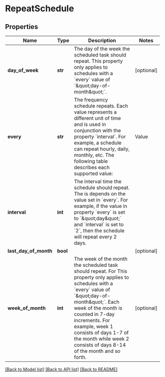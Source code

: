 # RepeatSchedule

## Properties
Name | Type | Description | Notes
------------ | ------------- | ------------- | -------------
**day_of_week** | **str** | The day of the week the scheduled task should repeat. This property only applies to schedules with a &#x60;every&#x60; value of &#x60;\&quot;day-of-month\&quot;&#x60;. | [optional] 
**every** | **str** | The frequency schedule repeats. Each value represents a different unit of time and is used in conjunction with the property &#x60;interval&#x60;. For example, a schedule can repeat hourly, daily, monthly, etc. The following table describes each supported value:  | Value | Description |  | ---------- | ---------------- |  | hour | Specifies the schedule repeats in hourly increments. |  | day | Specifies the schedule repeats in daily increments. |  | week | Specifies the schedule repeats in weekly increments. |  | date-of-month | Specifies the schedule repeats nth day of the &#x60;interval&#x60; month. Requires the property &#x60;dateOfMonth&#x60; to be specified. For example, if &#x60;dateOfMonth&#x60; is &#x60;17&#x60; and the &#x60;interval&#x60; is &#x60;2&#x60;, then the schedule will repeat every 2 months on the 17th day of the month. |  | day-of-month | Specifies the schedule repeats on a monthly interval but instead of a specific date being specified, the day of the week and week of the month are specified. Requires the properties &#x60;dayOfWeek&#x60; and &#x60;weekOfMonth&#x60; to be specified. For example, if &#x60;dayOfWeek&#x60; is &#x60;\&quot;friday\&quot;&#x60;, &#x60;weekOfMonth&#x60; is &#x60;3&#x60;, and the &#x60;interval&#x60; is &#x60;4&#x60;, then the schedule will repeat every 4 months on the 3rd Friday of the month. |   | 
**interval** | **int** | The interval time the schedule should repeat. The is depends on the value set in &#x60;every&#x60;. For example, if the value in property &#x60;every&#x60; is set to &#x60;\&quot;day\&quot;&#x60; and &#x60;interval&#x60; is set to &#x60;2&#x60;, then the schedule will repeat every 2 days. | 
**last_day_of_month** | **bool** |  | [optional] 
**week_of_month** | **int** | The week of the month the scheduled task should repeat. For This property only applies to schedules with a &#x60;every&#x60; value of &#x60;\&quot;day-of-month\&quot;&#x60;. Each week of the month is counted in 7-day increments. For example, week 1 consists of days 1-7 of the month while week 2 consists of days 8-14 of the month and so forth. | [optional] 

[[Back to Model list]](../README.md#documentation-for-models) [[Back to API list]](../README.md#documentation-for-api-endpoints) [[Back to README]](../README.md)


